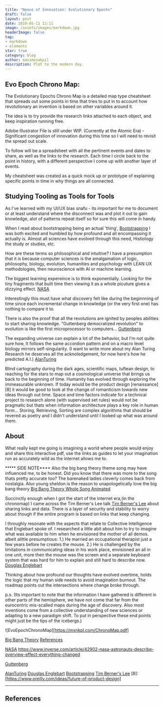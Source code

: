 ```yaml
---
title: "Nexus of Innovation: Evolutionary Epochs"
draft: false
layout: post
date: 2019-05-11 11:11
image: /assets/images/markdown.jpg
headerImage: false
tag:
- markdown
- elements
star: true
category: blog
author: maximonakpil
description: Plot to the modern day.
---
```


## Evo Epoch Chrono Map:
The Evolutionary Epochs Chrono Map is a detailed map type cheatsheet that spreads out some points in time that tries to put in to account how revolutionary an invention is based on other variables around it.

The idea is to try provide the research links attached to each object, and keep inspiration running free.

Adobe Illustrator File is still under WIP. (Currently at the Atomic Era) - Significant congestion of innovation during this time so I will need to revisit the spread out scale.

To follow will be a spreadsheet with all the pertinent events and dates to share, as well as the links to the research. Each time I circle back to the point in history, with a different perspective I come up with another layer of events.

My cheatsheet was created as a quick mock up or prototype of explaining specific points in time in why things are all connected.

## Studying Tooling as Tools for Tools
As I've learned with my UI/UX bias snafu - its important for me to document or at least understand where the disconnect was and plot it out to gain knowledge, alot of patterns repeat itself so for sure this will come in handy.

When I read about bootstrapping being an actual 'thing', [Bootstrapping](bootstrapping)
I was both excited and humbled by how profound and all encompassing it actually is. Almost all sciences have evolved through this need, Histiology the study or studies, etc.

How are these terms so philosophical and intuitive? I have a presumption that it is because computer sciences is the amalgamation of logic, philosophy, biology, evolution, humanities and psychology with LEAN UX methodologies, then neuroscience with AI or machine learning.

The biggest learning expereince is to think exponentially. Looking for the tiny fragments that built time then viewing it as a whole picuture gives a dizzying effect.
[NASA](#nasa)

Interestingly this must have what discovery felt like during the beginnning of time since each incremental change in knowledge (or the very first one) has nothing to compare it to.

There is also the proof that all the revolutions are ignited by peoples abilities to start sharing knowledge. "Guttenberg democratized revolution" to evolution is like the first microprocessor to computers...
[Guttenberg](#Guttenberg)

The expanding universe can explain a lot of the behavior, but I'm not quite sure how, It follows the same accordion pattern and on a macro level biology mirrors self-singularity.
(I want to write more about my Alan Turing Research he deserves all the acknoledgement, for now here's how he predicted A.I.)   [AlanTuring](#alanturing)

Blind cartography during the dark ages, scientific maps, tuftean design, to reaching for the stars to map out a cosmological universe that brings us back to the beginning of time. Humanity has evolved through exploring the immeasurable unknown. If today would be the product design [renaissance][8]
it would be good to look at the change of romanticism towards new ideas through out time. Space and time factors indicate for a technical project to research alone (with supervised set rules) would not be pragmatic but thats when information architecture plays a key role in human form...
Storing, Retrieving, Sorting are complex algorithms that should be revered as poetry and I didn't understand until I looked up what was around them.


## About
What really kept me going is imagining a world where people would enjoy and share
 this interactive pdf, use the links as guides to let your imagination run as
 accurately wild as the internet allows me to.


***** SIDE NOTE****
Also the big bang theory theme song may have influenced me, to be honest. Did you know that
there was more to the song thats pretty accurate too? The barenaked ladies cleverly comes
back from nostalgia. Also young sheldon is the reason to unapologetically love the big bang theory
[Big Bang Theory Whole Song Animated](https://youtu.be/xCZPuaHJ-UA)

Succinctly enough when I got the start of the internet era,(in the chronomap) I came across the Tim Berner's Lee talk
[Tim Berner's Lee](https://youtu.be/OM6XIICm_qo)
about sharing links and data. There is a layer of security and stability to worry about though if the entire
program is based on links that keep changing.


I throughly resonate with the aspects that relate to Collective Intelligence that Englebart spoke of. I researched a little abit about him to try to imagine what was available to him when he envisioned the mother of all demos.
albeit alittle presumptious: 1.) He married an occupational therapist just a few years before he creates the mouse.
2.) He is challenged by the limitations in communicating ideas in his work place, envisioned an all in one unit, more then the mouse was the screen and a separate keyboard system that was hard for him to explain and still hard to describe now.
[Douglas Englebart](https://en.wikipedia.org/wiki/Douglas_Engelbart)

Thinking about how profound our thoughts have evolved overtime, holds the logic that my human side needs to avoid
imagination burnout. The roadmap points out the intersections where change broke through.

p.s. (Its important to note that the information I have gathered is different in other parts of the hemisphere, we have not come that far from the eurocentric mis-scalled maps during the age of discovery. Also most inventions come from a collective understanding of new sciences or adapting to a new paradigm shift. To put in perspective these end points might just be the tips of the icebergs.)

![EvoEpochChronoMap][https://mxnkpl.com/ChronoMap.pdf]


[Big Bang Theory](#bigbangtheory)
[References](#references)

[NASA](#nasa)
https://www.inverse.com/article/42902-nasa-astronauts-describe-overview-effect-everything-changed

[Guttenberg](#Guttenberg)


[AlanTuring](#alanturing)
[Douglas Englebart](#englebart)
[Bootstrapping](bootstrapping)
[Tim Berner's Lee](#timbernerslee)
[8]:[https://www.oreilly.com/ideas/future-of-product-design]

[11]:[https://mxnkpl.com/ChronoMap.pdf]
---



## References
